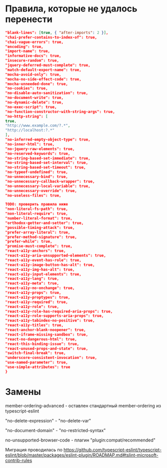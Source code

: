 
# Правила, которые не удалось перенести
```json
"blank-lines": [true, { "after-imports": 2 }],
"chai-prefer-contains-to-index-of": true,
"chai-vague-errors": true,
"encoding": true,
"import-name": true,
"informative-docs": true,
"insecure-random": true,
"jquery-deferred-must-complete": true,
"match-default-export-name": true,
"mocha-avoid-only": true,
"mocha-no-side-effect-code": true,
"mocha-unneeded-done": true,
"no-cookies": true,
"no-disable-auto-sanitization": true,
"no-document-write": true,
"no-dynamic-delete": true,
"no-exec-script": true,
"no-function-constructor-with-string-args": true,
"no-http-string": [
true,
"http://www.example.com/?.*",
"http://localhost:?.*"
],
"no-inferred-empty-object-type": true,
"no-inner-html": true,
"no-jquery-raw-elements": true,
"no-reserved-keywords": true,
"no-string-based-set-immediate": true,
"no-string-based-set-interval": true,
"no-string-based-set-timeout": true,
"no-typeof-undefined": true,
"no-unnecessary-bind": true,
"no-unnecessary-callback-wrapper": true,
"no-unnecessary-local-variable": true,
"no-unnecessary-override": true,
"no-useless-files": true,

TODO: проверить правила ниже 
"non-literal-fs-path": true,
"non-literal-require": true,
"number-literal-format": true,
"orthodox-getter-and-setter": true,
"possible-timing-attack": true,
"prefer-array-literal": true,
"prefer-method-signature": true,
"prefer-while": true,
"promise-must-complete": true,
"react-a11y-anchors": true,
"react-a11y-aria-unsupported-elements": true,
"react-a11y-event-has-role": true,
"react-a11y-image-button-has-alt": true,
"react-a11y-img-has-alt": true,
"react-a11y-input-elements": true,
"react-a11y-lang": true,
"react-a11y-meta": true,
"react-a11y-no-onchange": true,
"react-a11y-props": true,
"react-a11y-proptypes": true,
"react-a11y-required": true,
"react-a11y-role": true,
"react-a11y-role-has-required-aria-props": true,
"react-a11y-role-supports-aria-props": true,
"react-a11y-tabindex-no-positive": true,
"react-a11y-titles": true,
"react-anchor-blank-noopener": true,
"react-iframe-missing-sandbox": true,
"react-no-dangerous-html": true,
"react-this-binding-issue": true,
"react-unused-props-and-state": true,
"switch-final-break": true,
"underscore-consistent-invocation": true,
"use-named-parameter": true,
"use-simple-attributes": true
}
```

# Замены
member-ordering-advanced - оставлен стандартный member-ordering из typescript-eslint

"no-delete-expression" - "no-delete-var"

"no-document-domain" - "no-restricted-syntax"

no-unsupported-browser-code - плагин "plugin:compat/recommended"

Миграция проводилась по https://github.com/typescript-eslint/typescript-eslint/blob/master/packages/eslint-plugin/ROADMAP.md#tslint-microsoft-contrib-rules
